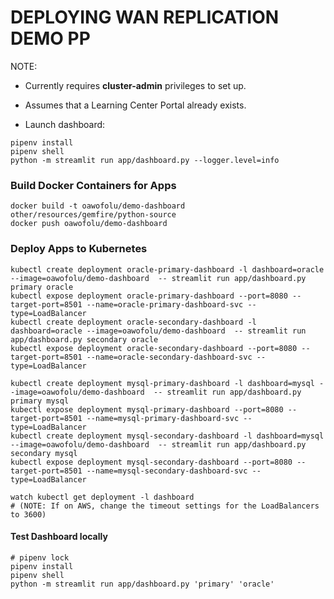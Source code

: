 # DEPLOYING WAN REPLICATION DEMO PP

NOTE:
* Currently requires **cluster-admin** privileges to set up.
* Assumes that a Learning Center Portal already exists.


* Launch dashboard:
```
pipenv install
pipenv shell
python -m streamlit run app/dashboard.py --logger.level=info
```

### Build Docker Containers for Apps
```
docker build -t oawofolu/demo-dashboard other/resources/gemfire/python-source
docker push oawofolu/demo-dashboard
```

### Deploy Apps to Kubernetes
```
kubectl create deployment oracle-primary-dashboard -l dashboard=oracle --image=oawofolu/demo-dashboard  -- streamlit run app/dashboard.py primary oracle
kubectl expose deployment oracle-primary-dashboard --port=8080 --target-port=8501 --name=oracle-primary-dashboard-svc --type=LoadBalancer
kubectl create deployment oracle-secondary-dashboard -l dashboard=oracle --image=oawofolu/demo-dashboard  -- streamlit run app/dashboard.py secondary oracle
kubectl expose deployment oracle-secondary-dashboard --port=8080 --target-port=8501 --name=oracle-secondary-dashboard-svc --type=LoadBalancer

kubectl create deployment mysql-primary-dashboard -l dashboard=mysql --image=oawofolu/demo-dashboard  -- streamlit run app/dashboard.py primary mysql
kubectl expose deployment mysql-primary-dashboard --port=8080 --target-port=8501 --name=mysql-primary-dashboard-svc --type=LoadBalancer
kubectl create deployment mysql-secondary-dashboard -l dashboard=mysql --image=oawofolu/demo-dashboard  -- streamlit run app/dashboard.py secondary mysql
kubectl expose deployment mysql-secondary-dashboard --port=8080 --target-port=8501 --name=mysql-secondary-dashboard-svc --type=LoadBalancer

watch kubectl get deployment -l dashboard
# (NOTE: If on AWS, change the timeout settings for the LoadBalancers to 3600)
```

#### Test Dashboard locally
```
# pipenv lock
pipenv install
pipenv shell
python -m streamlit run app/dashboard.py 'primary' 'oracle'
```
